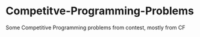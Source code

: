 # Competitve-Programming-Problems
Some Competitive Programming problems from contest, mostly from CF
